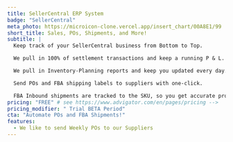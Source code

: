 ```yaml
---
title: SellerCentral ERP System
badge: "SellerCentral"
meta_photo: https://microicon-clone.vercel.app/insert_chart/00A8E1/99
short_title: Sales, POs, Shipments, and More!
subtitle: |
  Keep track of your SellerCentral business from Bottom to Top.

  We pull in 100% of settlement transactions and keep a running P & L.

  We pull in Inventory-Planning reports and keep you updated every day.

  Send POs and FBA shipping labels to suppliers with one-click.

  FBA Inbound shipments are tracked to the SKU, so you get accurate profitability tracking over time.
pricing: "FREE" # see https://www.advigator.com/en/pages/pricing -->
pricing_modifier: " Trial BETA Period"
cta: "Automate POs and FBA Shipments!"
features:
  - We like to send Weekly POs to our Suppliers
---
```

